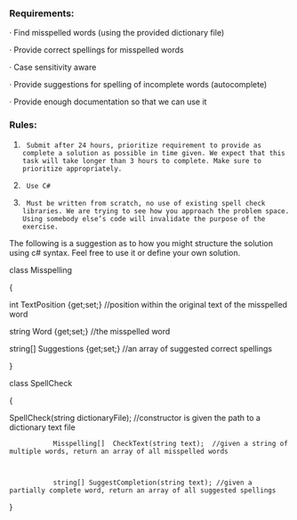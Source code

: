 ### Requirements:

·         Find misspelled words (using the provided dictionary file)

·         Provide correct spellings for misspelled words

·         Case sensitivity aware

·         Provide suggestions for spelling of incomplete words (autocomplete)

·         Provide enough documentation so that we can use it

 

### Rules:

1)      Submit after 24 hours, prioritize requirement to provide as complete a solution as possible in time given. We expect that this task will take longer than 3 hours to complete. Make sure to prioritize appropriately.

2)      Use C#

3)      Must be written from scratch, no use of existing spell check libraries. We are trying to see how you approach the problem space. Using somebody else’s code will invalidate the purpose of the exercise.

 

The following is a suggestion as to how you might structure the solution using c# syntax. Feel free to use it or define your own solution.

 

class Misspelling

{

int TextPosition {get;set;}  //position within the original text of the misspelled word

string Word {get;set;}  //the misspelled word

string[] Suggestions {get;set;} //an array of suggested correct spellings

}

 

class SpellCheck

{

SpellCheck(string dictionaryFile);  //constructor is given the path to a dictionary text file

 

               Misspelling[]  CheckText(string text);  //given a string of multiple words, return an array of all misspelled words

               

               string[] SuggestCompletion(string text); //given a partially complete word, return an array of all suggested spellings

}